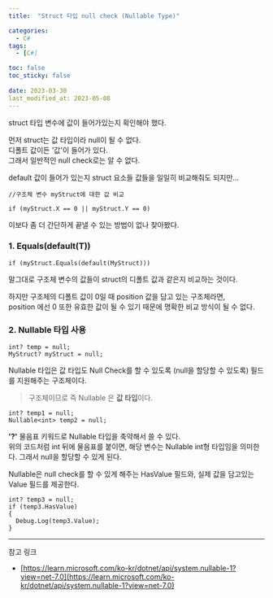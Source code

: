 ```yaml
---
title:  "Struct 타입 null check (Nullable Type)"

categories:
  - C#
tags:
  - [C#]

toc: false
toc_sticky: false
 
date: 2023-03-30
last_modified_at: 2023-05-08
---
```


struct 타입 변수에 값이 들어가있는지 확인해야 했다.

먼저 struct는 값 타입이라 null이 될 수 없다.  
디폴트 값이든 '값'이 들어가 있다.  
그래서 일반적인 null check로는 알 수 없다.

default 값이 들어가 있는지 struct 요소들 값들을 일일히 비교해줘도 되지만...  
```
//구조체 변수 myStruct에 대한 값 비교  

if (myStruct.X == 0 || myStruct.Y == 0)
```
이보다 좀 더 간단하게 끝낼 수 있는 방법이 없나 찾아봤다.  

### 1. Equals(default(T))
```
if (myStruct.Equals(default(MyStruct)))
```
말그대로 구조체 변수의 값들이 struct의 디폴트 값과 같은지 비교하는 것이다.

하지만 구조체의 디폴트 값이 0일 때 position 값을 담고 있는 구조체라면,  
position 에선 0 또한 유효한 값이 될 수 있기 때문에 명확한 비교 방식이 될 수 없다.  

### 2. Nullable 타입 사용
```
int? temp = null;
MyStruct? myStruct = null;
```
Nullable 타입은 값 타입도 Null Check를 할 수 있도록 (null을 할당할 수 있도록) 필드를 지원해주는 구조체이다.  
>구조체이므로 즉 Nullable 은 <b>값 타입</b>이다.  
  
    
```
int? temp1 = null;
Nullable<int> temp2 = null;
```
<b>'?'</b> 물음표 키워드로 Nullable 타입을 축약해서 쓸 수 있다.  
위의 코드처럼 int 뒤에 물음표를 붙이면, 해당 변수는 Nullable int형 타입임을 의미한다. 그래서 null을 할당할 수 있게 된다.  

Nullable은 null check를 할 수 있게 해주는 HasValue 필드와, 실제 값을 담고있는 Value 필드를 제공한다. 
```
int? temp3 = null;
if (temp3.HasValue)
{
  Debug.Log(temp3.Value);
}
```



***  
참고 링크
- [https://learn.microsoft.com/ko-kr/dotnet/api/system.nullable-1?view=net-7.0](https://learn.microsoft.com/ko-kr/dotnet/api/system.nullable-1?view=net-7.0)